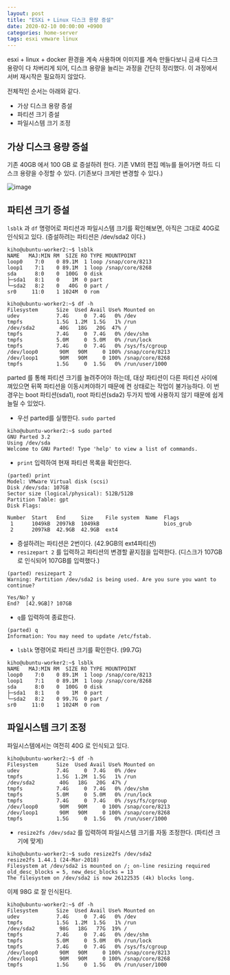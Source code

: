 ```yaml
---
layout: post
title: "ESXi + Linux 디스크 용량 증설"
date: 2020-02-10 00:00:00 +0900
categories: home-server
tags: esxi vmware linux
---
```


esxi + linux + docker 환경을 계속 사용하며 이미지를 계속 만들다보니 금새 디스크 용량이 다 차버리게 되어,
디스크 용량을 늘리는 과정을 간단히 정리했다.
이 과정에서 서버 재시작은 필요하지 않았다.

전체적인 순서는 아래와 같다.

- 가상 디스크 용량 증설
- 파티션 크기 증설
- 파일시스템 크기 조정

## 가상 디스크 용량 증설

기존 40GB 에서 100 GB 로 증설하려 한다.
기존 VM의 편집 메뉴를 들어가면 하드 디스크 용량을 수정할 수 있다.
(기존보다 크게만 변경할 수 있다.)

![image](https://user-images.githubusercontent.com/31230327/74140301-2de3ba00-4c38-11ea-95aa-da14cfa766a5.png)

## 파티션 크기 증설

`lsblk` 과 `df` 명령어로 파티션과 파일시스템 크기를 확인해보면, 아직은 그대로 40G로 인식되고 있다. (증설하려는 파티션은 /dev/sda2 이다.)

```
kiho@ubuntu-worker2:~$ lsblk
NAME   MAJ:MIN RM  SIZE RO TYPE MOUNTPOINT
loop0    7:0    0 89.1M  1 loop /snap/core/8213
loop1    7:1    0 89.1M  1 loop /snap/core/8268
sda      8:0    0  100G  0 disk
├─sda1   8:1    0    1M  0 part
└─sda2   8:2    0   40G  0 part /
sr0     11:0    1 1024M  0 rom

kiho@ubuntu-worker2:~$ df -h
Filesystem      Size  Used Avail Use% Mounted on
udev            7.4G     0  7.4G   0% /dev
tmpfs           1.5G  1.2M  1.5G   1% /run
/dev/sda2        40G   18G   20G  47% /
tmpfs           7.4G     0  7.4G   0% /dev/shm
tmpfs           5.0M     0  5.0M   0% /run/lock
tmpfs           7.4G     0  7.4G   0% /sys/fs/cgroup
/dev/loop0       90M   90M     0 100% /snap/core/8213
/dev/loop1       90M   90M     0 100% /snap/core/8268
tmpfs           1.5G     0  1.5G   0% /run/user/1000
```

parted 를 통해 파티션 크기를 늘려주어야 하는데, 대상 파티션이 다른 파티션 사이에 껴있으면 뒤쪽 파티션을 이동시켜야하기 때문에 켠 상태로는 작업이 불가능하다.
이 번 경우는 boot 파티션(sda1), root 파티션(sda2) 두가지 밖에 사용하지 않기 때문에 쉽게 늘릴 수 있었다.

- 우선 parted를 실행한다. `sudo parted`

```
kiho@ubuntu-worker2:~$ sudo parted
GNU Parted 3.2
Using /dev/sda
Welcome to GNU Parted! Type 'help' to view a list of commands.
```

- `print` 입력하여 현재 파티션 목록을 확인한다.

```
(parted) print
Model: VMware Virtual disk (scsi)
Disk /dev/sda: 107GB
Sector size (logical/physical): 512B/512B
Partition Table: gpt
Disk Flags:

Number  Start   End     Size    File system  Name  Flags
 1      1049kB  2097kB  1049kB                     bios_grub
 2      2097kB  42.9GB  42.9GB  ext4
```

- 증설하려는 파티션은 2번이다. (42.9GB의 ext4파티션)
- `resizepart 2` 를 입력하고 파티션의 변경할 끝지점을 입력한다. (디스크가 107GB로 인식되어 107GB를 입력했다.)

```
(parted) resizepart 2
Warning: Partition /dev/sda2 is being used. Are you sure you want to continue?

Yes/No? y
End?  [42.9GB]? 107GB
```

- `q`를 입력하여 종료한다.

```
(parted) q
Information: You may need to update /etc/fstab.
```

- `lsblk` 명령어로 파티션 크기를 확인한다. (99.7G)

```
kiho@ubuntu-worker2:~$ lsblk
NAME   MAJ:MIN RM  SIZE RO TYPE MOUNTPOINT
loop0    7:0    0 89.1M  1 loop /snap/core/8213
loop1    7:1    0 89.1M  1 loop /snap/core/8268
sda      8:0    0  100G  0 disk
├─sda1   8:1    0    1M  0 part
└─sda2   8:2    0 99.7G  0 part /
sr0     11:0    1 1024M  0 rom
```

## 파일시스템 크기 조정

파일시스템에서는 여전히 40G 로 인식되고 있다.

```
kiho@ubuntu-worker2:~$ df -h
Filesystem      Size  Used Avail Use% Mounted on
udev            7.4G     0  7.4G   0% /dev
tmpfs           1.5G  1.2M  1.5G   1% /run
/dev/sda2        40G   18G   20G  47% /
tmpfs           7.4G     0  7.4G   0% /dev/shm
tmpfs           5.0M     0  5.0M   0% /run/lock
tmpfs           7.4G     0  7.4G   0% /sys/fs/cgroup
/dev/loop0       90M   90M     0 100% /snap/core/8213
/dev/loop1       90M   90M     0 100% /snap/core/8268
tmpfs           1.5G     0  1.5G   0% /run/user/1000
```

- `resize2fs /dev/sda2` 를 입력하여 파일시스템 크기를 자동 조정한다. (파티션 크기에 맞게)

```
kiho@ubuntu-worker2:~$ sudo resize2fs /dev/sda2
resize2fs 1.44.1 (24-Mar-2018)
Filesystem at /dev/sda2 is mounted on /; on-line resizing required old_desc_blocks = 5, new_desc_blocks = 13
The filesystem on /dev/sda2 is now 26122535 (4k) blocks long.
```

이제 98G 로 잘 인식된다.

```
kiho@ubuntu-worker2:~$ df -h
Filesystem      Size  Used Avail Use% Mounted on
udev            7.4G     0  7.4G   0% /dev
tmpfs           1.5G  1.2M  1.5G   1% /run
/dev/sda2        98G   18G   77G  19% /
tmpfs           7.4G     0  7.4G   0% /dev/shm
tmpfs           5.0M     0  5.0M   0% /run/lock
tmpfs           7.4G     0  7.4G   0% /sys/fs/cgroup
/dev/loop0       90M   90M     0 100% /snap/core/8213
/dev/loop1       90M   90M     0 100% /snap/core/8268
tmpfs           1.5G     0  1.5G   0% /run/user/1000
```
